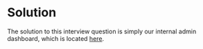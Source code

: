 # Solution

The solution to this interview question is simply our internal admin dashboard, which is located [here](https://github.com/fractal/admin-dashboard).
